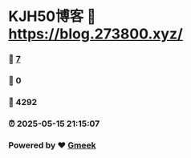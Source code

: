 # KJH50博客 :link: https://blog.273800.xyz/ 
### :page_facing_up: [7](https://blog.273800.xyz//tag.html) 
### :speech_balloon: 0 
### :hibiscus: 4292 
### :alarm_clock: 2025-05-15 21:15:07 
### Powered by :heart: [Gmeek](https://github.com/Meekdai/Gmeek)
